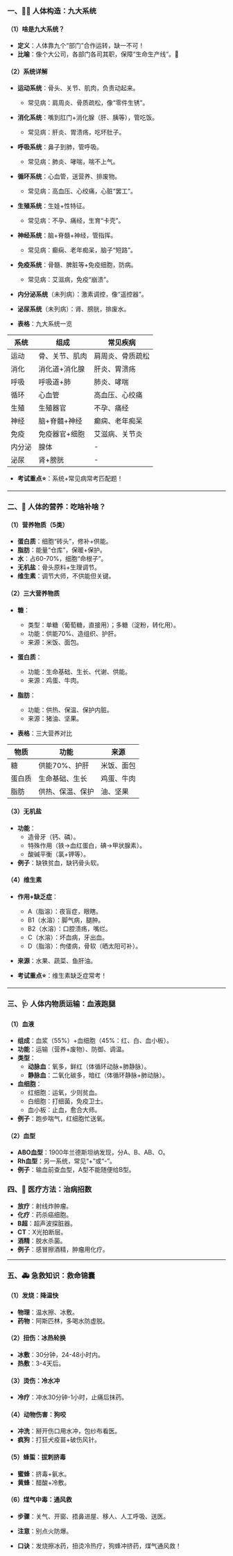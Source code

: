 
### 一、🏃‍♂️ 人体构造：九大系统

#### （1）啥是九大系统？
- **定义**：人体靠九个“部门”合作运转，缺一不可！  
- **比喻**：像个大公司，各部门各司其职，保障“生命生产线”。🏥

#### （2）系统详解
- **运动系统**：骨头、关节、肌肉，负责动起来。  
  - 常见病：肩周炎、骨质疏松，像“零件生锈”。  
  
- **消化系统**：嘴到肛门+消化腺（肝、胰等），管吃饭。  
  - 常见病：肝炎、胃溃疡，吃坏肚子。  
  
- **呼吸系统**：鼻子到肺，管呼吸。  
  - 常见病：肺炎、哮喘，喘不上气。  
  
- **循环系统**：心血管，送营养、排废物。  
  - 常见病：高血压、心绞痛，心脏“罢工”。  
  
- **生殖系统**：生娃+性特征。  
  - 常见病：不孕、痛经，生育“卡壳”。  
  
- **神经系统**：脑+脊髓+神经，管指挥。  
  - 常见病：癫痫、老年痴呆，脑子“短路”。
  
- **免疫系统**：骨髓、脾脏等+免疫细胞，防病。  
  - 常见病：艾滋病，免疫“崩溃”。  
  
- **内分泌系统**（未列病）：激素调控，像“遥控器”。  

- **泌尿系统**（未列病）：肾、膀胱，排废水。  

- **表格**：九大系统一览

| 系统       | 组成                       | 常见疾病              |
|------------|---------------------------|----------------------|
| 运动       | 骨、关节、肌肉            | 肩周炎、骨质疏松     |
| 消化       | 消化道+消化腺             | 肝炎、胃溃疡         |
| 呼吸       | 呼吸道+肺                 | 肺炎、哮喘           |
| 循环       | 心血管                    | 高血压、心绞痛       |
| 生殖       | 生殖器官                  | 不孕、痛经           |
| 神经       | 脑+脊髓+神经              | 癫痫、老年痴呆       |
| 免疫       | 免疫器官+细胞             | 艾滋病、关节炎       |
| 内分泌     | 腺体                      | -                   |
| 泌尿       | 肾+膀胱                   | -                   |

- **考试重点⭐**：系统+常见病常考匹配题！

---

### 二、🍎 人体的营养：吃啥补啥？

#### （1）营养物质（5类）
- **蛋白质**：细胞“砖头”，修补+供能。  
- **脂肪**：能量“仓库”，保暖+保护。  
- **水**：占60-70%，细胞“命根子”。  
- **无机盐**：骨头原料+生理调节。  
- **维生素**：调节大师，不供能但关键。  

#### （2）三大营养物质
- **糖**：  
  - 类型：单糖（葡萄糖，直接用）；多糖（淀粉，转化用）。  
  - 功能：供能70%、造组织、护肝。  
  - 来源：米饭、面包。  
- **蛋白质**：  
  - 功能：生命基础、生长、代谢、供能。  
  - 来源：鸡蛋、牛肉。  
- **脂肪**：  
  - 功能：供热、保温、保护内脏。  
  - 来源：猪油、坚果。  

- **表格**：三大营养对比

| 物质   | 功能                     | 来源         |
|--------|-------------------------|-------------|
| 糖     | 供能70%、护肝          | 米饭、面包   |
| 蛋白质 | 生命基础、生长           | 鸡蛋、牛肉   |
| 脂肪   | 供热、保温、保护         | 油、坚果     |

#### （3）无机盐
- **功能**：  
  - 造骨牙（钙、磷）。  
  - 特殊作用（铁→血红蛋白，碘→甲状腺素）。  
  - 酸碱平衡（氯+钾等）。  
- **例子**：缺铁贫血，缺钙骨头软。

#### （4）维生素
- **作用+缺乏症**：  
  - A（脂溶）：夜盲症，眼瞎。  
  - B1（水溶）：脚气病，腿肿。  
  - B2（水溶）：口腔溃疡，嘴烂。  
  - C（水溶）：坏血病，牙出血。  
  - D（脂溶）：佝偻病，骨软（晒太阳可补）。  
- **来源**：水果、蔬菜、鱼肝油。

- **考试重点⭐**：维生素缺乏症常考！

---

### 三、🩺 人体内物质运输：血液跑腿

#### （1）血液
- **组成**：血浆（55%）+血细胞（45%：红、白、血小板）。  
- **功能**：运输（营养+废物）、防御、调温。  
- **类型**：  
  - **动脉血**：氧多，鲜红（体循环动脉+肺静脉）。  
  - **静脉血**：二氧化碳多，暗红（体循环静脉+肺动脉）。  
- **血细胞**：  
  - 红细胞：运氧，少则贫血。  
  - 白细胞：打细菌，免疫卫士。  
  - 血小板：止血，愈合大师。  
- **例子**：跑步喘气，红细胞忙送氧。

#### （2）血型
- **ABO血型**：1900年兰德斯坦纳发现，分A、B、AB、O。  
- **Rh血型**：另一系统，常见“+”或“-”。  
- **例子**：输血前查血型，A型不能随便给B型。

### 四、💉 医疗方法：治病招数
- **放疗**：射线炸肿瘤。  
- **化疗**：药杀癌细胞。  
- **B超**：超声波探脏器。  
- **CT**：X光拍断层。  
- **酒精**：脱水杀菌。  
- **例子**：感冒擦酒精，肿瘤用化疗。

---

### 五、🚑 急救知识：救命锦囊

#### （1）发烧：降温快
- **物理**：温水擦、冰敷。  
- **药物**：阿斯匹林，多喝水防虚脱。  

#### （2）扭伤：冰热轮换
- **冰敷**：30分钟，24-48小时内。  
- **热敷**：3-4天后。  

#### （3）烫伤：冷水冲
- **冷疗**：冲水30分钟-1小时，止痛后抹药。  

#### （4）动物伤害：狗咬
- **冲洗**：掰开伤口用水冲，包纱布看医。  
- **疯狗**：打狂犬疫苗+破伤风针。  

#### （5）蜂蜇：拔刺挤毒
- **蜜蜂**：挤毒+氨水。  
- **黄蜂**：醋酸+冷敷。  

#### （6）煤气中毒：通风救
- **步骤**：关气、开窗、捂鼻进屋、移人、人工呼吸、送医。  
- **注意**：别点火防爆。  

- **口诀**：发烧擦冰药，扭烫冷热疗，狗蜂冲挤药，煤气通风救！
